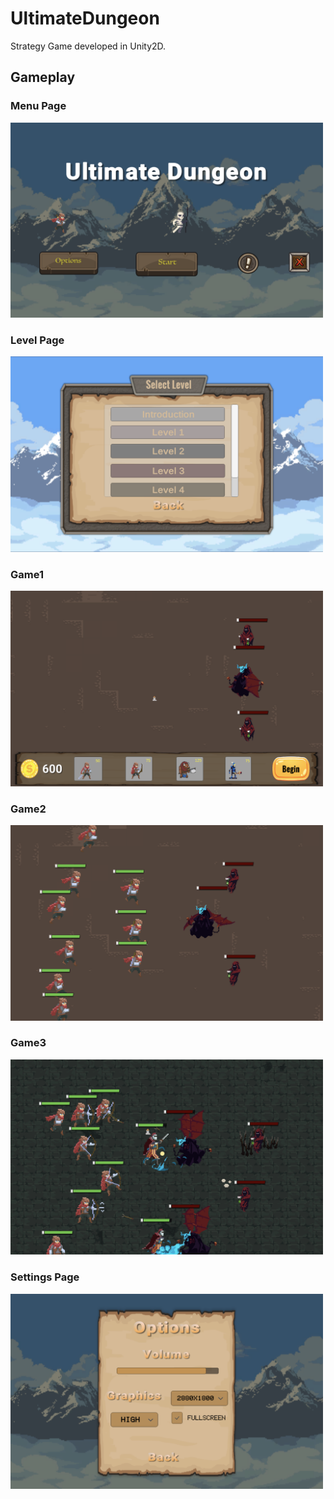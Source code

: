 # UltimateDungeon

Strategy Game developed in Unity2D.

## Gameplay

### Menu Page

<img src="./fig/MenuPage.png" alt="Menu Page" width="500">

### Level Page

<img src="./fig/LevelPage.png" alt="Level Page" width="500">

### Game1

<img src="./fig/Game1.png" alt="Gameplay 1" width="500">

### Game2

<img src="./fig/Game2.png" alt="Gameplay 2" width="500">

### Game3

<img src="./fig/Game3.png" alt="Gameplay 3" width="500">

### Settings Page

<img src="./fig/SettingsPage.png" alt="Settings Page" width="500">
